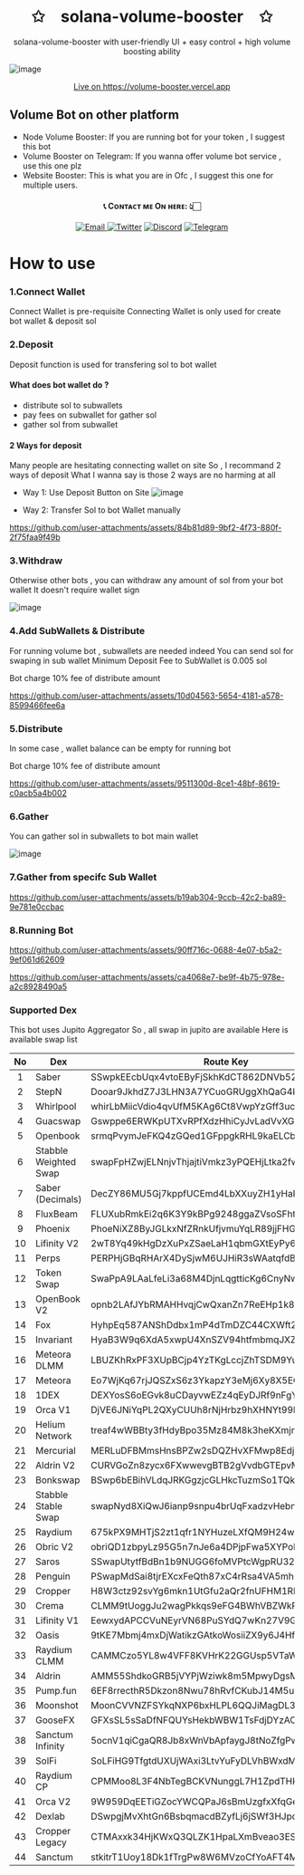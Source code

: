 <p align="center">
    <h1 align="center">✩&emsp;solana-volume-booster&emsp;✩</h1>
</p>
<p align="center">
    <p align="center">solana-volume-booster with user-friendly UI + easy control + high volume boosting ability</p>
</p>

![image](https://github.com/user-attachments/assets/531070b0-6551-41ae-b5e3-8b90c7b8b5d1)

<p align="center">
<a href="https://volume-booster.vercel.app/" >Live on https://volume-booster.vercel.app</a>
</p>

## Volume Bot on other platform

- Node Volume Booster: 
  If you are running bot for your token , I suggest this bot
- Volume Booster on Telegram: 
  If you wanna offer volume bot service , use this one plz
- Website Booster: 
  This is what you are in
  Ofc , I suggest this one for multiple users.

<h4 align="center"> 📞 Cᴏɴᴛᴀᴄᴛ ᴍᴇ Oɴ ʜᴇʀᴇ: 👆🏻 </h4>

<div align="center"> 
    <a href="mailto:nakao95911@gmail.com" target="_blank">
        <img alt="Email"
        src="https://img.shields.io/badge/Email-00599c?style=for-the-badge&logo=gmail&logoColor=white"/>
    </a>
     <a href="https://x.com/_wizardev" target="_blank"><img alt="Twitter"
        src="https://img.shields.io/badge/Twitter-000000?style=for-the-badge&logo=x&logoColor=white"/></a>
    <a href="https://discordapp.com/users/471524111512764447" target="_blank"><img alt="Discord"
        src="https://img.shields.io/badge/Discord-7289DA?style=for-the-badge&logo=discord&logoColor=white"/></a>
    <a href="https://t.me/wizardev" target="_blank"><img alt="Telegram"
        src="https://img.shields.io/badge/Telegram-26A5E4?style=for-the-badge&logo=telegram&logoColor=white"/></a>
</div>

# How to use

### 1.Connect Wallet

Connect Wallet is pre-requisite
Connecting Wallet is only used for create bot wallet & deposit sol

### 2.Deposit

Deposit function is used for transfering sol to bot wallet

#### What does bot wallet do ?

- distribute sol to subwallets
- pay fees on subwallet for gather sol
- gather sol from subwallet

#### 2 Ways for deposit

Many people are hesitating connecting wallet on site
So , I recommand 2 ways of deposit
What I wanna say is those 2 ways are no harming at all

- Way 1: Use Deposit Button on Site
![image](https://github.com/user-attachments/assets/fde54db0-b938-46bf-9d99-d64655dca5c0)

- Way 2: Transfer Sol to bot Wallet manually

https://github.com/user-attachments/assets/84b81d89-9bf2-4f73-880f-2f75faa9f49b




### 3.Withdraw

Otherwise other bots , you can withdraw any amount of sol from your bot wallet
It doesn't require wallet sign

![image](https://github.com/user-attachments/assets/a070894f-e195-44b0-bac8-75aaf85cf896)

### 4.Add SubWallets & Distribute

For running volume bot , subwallets are needed indeed
You can send sol for swaping in sub wallet
Minimum Deposit Fee to SubWallet is 0.005 sol

Bot charge 10% fee of distribute amount

https://github.com/user-attachments/assets/10d04563-5654-4181-a578-8599466fee6a

### 5.Distribute

In some case , wallet balance can be empty for running bot

Bot charge 10% fee of distribute amount

https://github.com/user-attachments/assets/9511300d-8ce1-48bf-8619-c0acb5a4b002

### 6.Gather

You can gather sol in subwallets to bot main wallet

![image](https://github.com/user-attachments/assets/23e23725-e5b7-49ce-b289-b485fef59ee3)

### 7.Gather from specifc Sub Wallet

https://github.com/user-attachments/assets/b19ab304-9ccb-42c2-ba89-9e781e0ccbac

### 8.Running Bot

https://github.com/user-attachments/assets/90ff716c-0688-4e07-b5a2-9ef061d62609

https://github.com/user-attachments/assets/ca4068e7-be9f-4b75-978e-a2c8928490a5

### Supported Dex

This bot uses Jupito Aggregator
So , all swap in jupito are available 
Here is available swap list

| No | Dex | Route Key |
| :---: | --- | --- |
| 1 | Saber | SSwpkEEcbUqx4vtoEByFjSkhKdCT862DNVb52nZg1UZ |
| 2 | StepN | Dooar9JkhdZ7J3LHN3A7YCuoGRUggXhQaG4kijfLGU2j |
| 3 | Whirlpool | whirLbMiicVdio4qvUfM5KAg6Ct8VwpYzGff3uctyCc |
| 4 | Guacswap | Gswppe6ERWKpUTXvRPfXdzHhiCyJvLadVvXGfdpBqcE1 |
| 5 | Openbook | srmqPvymJeFKQ4zGQed1GFppgkRHL9kaELCbyksJtPX |
| 6 | Stabble Weighted Swap | swapFpHZwjELNnjvThjajtiVmkz3yPQEHjLtka2fwHW |
| 7 | Saber (Decimals) | DecZY86MU5Gj7kppfUCEmd4LbXXuyZH1yHaP2NTqdiZB |
| 8 | FluxBeam | FLUXubRmkEi2q6K3Y9kBPg9248ggaZVsoSFhtJHSrm1X |
| 9 | Phoenix | PhoeNiXZ8ByJGLkxNfZRnkUfjvmuYqLR89jjFHGqdXY |
| 10 | Lifinity V2 | 2wT8Yq49kHgDzXuPxZSaeLaH1qbmGXtEyPy64bL7aD3c |
| 11 | Perps | PERPHjGBqRHArX4DySjwM6UJHiR3sWAatqfdBS2qQJu |
| 12 | Token Swap | SwaPpA9LAaLfeLi3a68M4DjnLqgtticKg6CnyNwgAC8 |
| 13 | OpenBook V2 | opnb2LAfJYbRMAHHvqjCwQxanZn7ReEHp1k81EohpZb |
| 14 | Fox | HyhpEq587ANShDdbx1mP4dTmDZC44CXWft29oYQXDb53 |
| 15 | Invariant | HyaB3W9q6XdA5xwpU4XnSZV94htfmbmqJXZcEbRaJutt |
| 16 | Meteora DLMM | LBUZKhRxPF3XUpBCjp4YzTKgLccjZhTSDM9YuVaPwxo |
| 17 | Meteora | Eo7WjKq67rjJQSZxS6z3YkapzY3eMj6Xy8X5EQVn5UaB |
| 18 | 1DEX | DEXYosS6oEGvk8uCDayvwEZz4qEyDJRf9nFgYCaqPMTm |
| 19 | Orca V1 | DjVE6JNiYqPL2QXyCUUh8rNjHrbz9hXHNYt99MQ59qw1 |
| 20 | Helium Network | treaf4wWBBty3fHdyBpo35Mz84M8k3heKXmjmi9vFt5 |
| 21 | Mercurial | MERLuDFBMmsHnsBPZw2sDQZHvXFMwp8EdjudcU2HKky |
| 22 | Aldrin V2 | CURVGoZn8zycx6FXwwevgBTB2gVvdbGTEpvMJDbgs2t4 |
| 23 | Bonkswap | BSwp6bEBihVLdqJRKGgzjcGLHkcTuzmSo1TQkHepzH8p |
| 24 | Stabble Stable Swap | swapNyd8XiQwJ6ianp9snpu4brUqFxadzvHebnAXjJZ |
| 25 | Raydium | 675kPX9MHTjS2zt1qfr1NYHuzeLXfQM9H24wFSUt1Mp8 |
| 26 | Obric V2 | obriQD1zbpyLz95G5n7nJe6a4DPjpFwa5XYPoNm113y |
| 27 | Saros | SSwapUtytfBdBn1b9NUGG6foMVPtcWgpRU32HToDUZr |
| 28 | Penguin | PSwapMdSai8tjrEXcxFeQth87xC4rRsa4VA5mhGhXkP |
| 29 | Cropper | H8W3ctz92svYg6mkn1UtGfu2aQr2fnUFHM1RhScEtQDt |
| 30 | Crema | CLMM9tUoggJu2wagPkkqs9eFG4BWhVBZWkP1qv3Sp7tR |
| 31 | Lifinity V1 | EewxydAPCCVuNEyrVN68PuSYdQ7wKn27V9Gjeoi8dy3S |
| 32 | Oasis | 9tKE7Mbmj4mxDjWatikzGAtkoWosiiZX9y6J4Hfm2R8H |
| 33 | Raydium CLMM | CAMMCzo5YL8w4VFF8KVHrK22GGUsp5VTaW7grrKgrWqK |
| 34 | Aldrin | AMM55ShdkoGRB5jVYPjWziwk8m5MpwyDgsMWHaMSQWH6 |
| 35 | Pump.fun | 6EF8rrecthR5Dkzon8Nwu78hRvfCKubJ14M5uBEwF6P |
| 36 | Moonshot | MoonCVVNZFSYkqNXP6bxHLPL6QQJiMagDL3qcqUQTrG |
| 37 | GooseFX | GFXsSL5sSaDfNFQUYsHekbWBW1TsFdjDYzACh62tEHxn |
| 38 | Sanctum Infinity | 5ocnV1qiCgaQR8Jb8xWnVbApfaygJ8tNoZfgPwsgx9kx |
| 39 | SolFi | SoLFiHG9TfgtdUXUjWAxi3LtvYuFyDLVhBWxdMZxyCe |
| 40 | Raydium CP | CPMMoo8L3F4NbTegBCKVNunggL7H1ZpdTHKxQB5qKP1C |
| 41 | Orca V2 | 9W959DqEETiGZocYWCQPaJ6sBmUzgfxXfqGeTEdp3aQP |
| 42 | Dexlab | DSwpgjMvXhtGn6BsbqmacdBZyfLj6jSWf3HJpdJtmg6N |
| 43 | Cropper Legacy | CTMAxxk34HjKWxQ3QLZK1HpaLXmBveao3ESePXbiyfzh |
| 44 | Sanctum | stkitrT1Uoy18Dk1fTrgPw8W6MVzoCfYoAFT4MLsmhq |
